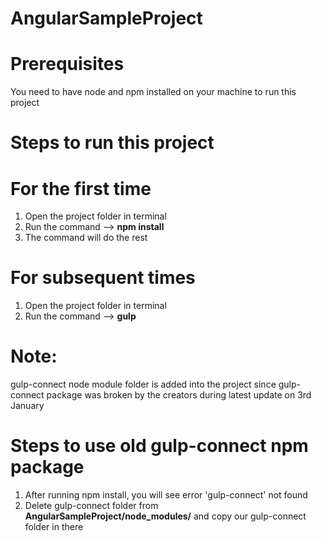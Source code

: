 # AngularSampleProject

# Prerequisites

You need to have node and npm installed on your machine to run this project


# Steps to run this project

# For the first time

1. Open the project folder in terminal
2. Run the command -->   <b>npm install</b>
3. The command will do the rest
 
# For subsequent times
1. Open the project folder in terminal
2. Run the command -->   <b>gulp</b>


# <b>Note: </b>

gulp-connect node module folder is added into the project since gulp-connect package was broken by the creators during latest update on 3rd January

# Steps to use old gulp-connect npm package
1. After running npm install, you will see error 'gulp-connect' not found
2. Delete gulp-connect folder from <b>AngularSampleProject/node_modules/</b> and copy our gulp-connect folder in there
